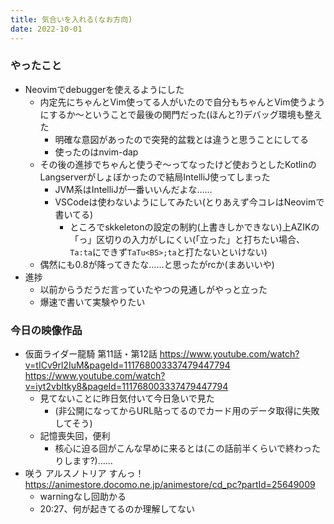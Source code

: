 ```yaml
---
title: 気合いを入れる(なお方向)
date: 2022-10-01
---
```


### やったこと
+ Neovimでdebuggerを使えるようにした
  + 内定先にちゃんとVim使ってる人がいたので自分もちゃんとVim使うようにするか〜ということで最後の関門だった(ほんと?)デバッグ環境も整えた
    + 明確な意図があったので突発的盆栽とは違うと思うことにしてる
    + 使ったのはnvim-dap
  + その後の進捗でちゃんと使うぞ〜ってなったけど使おうとしたKotlinのLangserverがしょぼかったので結局IntelliJ使ってしまった
    + JVM系はIntelliJが一番いいんだよな……
    + VSCodeは使わないようにしてみたい(とりあえず今コレはNeovimで書いてる)
      + ところでskkeletonの設定の制約(上書きしかできない)上AZIKの「っ」区切りの入力がしにくい(「立った」と打ちたい場合、`Ta:ta`にできず`TaTu<BS>;ta`と打たないといけない)
  + 偶然にも0.8が降ってきたな……と思ったがrcか(まあいいや)
+ 進捗
  + 以前からうだうだ言っていたやつの見通しがやっと立った
  + 爆速で書いて実験やりたい

### 今日の映像作品
+ 仮面ライダー龍騎 第11話・第12話 <https://www.youtube.com/watch?v=tICv9rl2IuM&pageId=111768003337479447794> <https://www.youtube.com/watch?v=iyt2vbItky8&pageId=111768003337479447794>
  + 見てないことに昨日気付いて今日急いで見た
    + (非公開になってからURL貼ってるのでカード用のデータ取得に失敗してそう)
  + 記憶喪失回，便利
    + 核心に迫る回がこんな早めに来るとは(この話前半くらいで終わったりします?)……
+ 咲う アルスノトリア すんっ！ <https://animestore.docomo.ne.jp/animestore/cd_pc?partId=25649009>
  + warningなし回助かる
  + 20:27、何が起きてるのか理解してない
